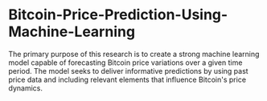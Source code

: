 # Bitcoin-Price-Prediction-Using-Machine-Learning
The primary purpose of this research is to create a strong machine learning model capable of forecasting Bitcoin price variations over a given time period. The model seeks to deliver informative predictions by using past price data and including relevant elements that influence Bitcoin's price dynamics.
